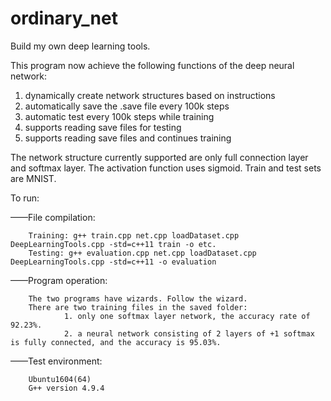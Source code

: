 # ordinary_net
Build my own deep learning tools.

This program now achieve the following functions of the deep neural network:
1. dynamically create network structures based on instructions
2. automatically save the .save file every 100k steps
3. automatic test every 100k steps while training
4. supports reading save files for testing
5. supports reading save files and continues training

The network structure currently supported are only full connection layer and softmax layer.
The activation function uses sigmoid.
Train and test sets are MNIST.

To run:

——File compilation:

		Training: g++ train.cpp net.cpp loadDataset.cpp DeepLearningTools.cpp -std=c++11 train -o etc.
		Testing: g++ evaluation.cpp net.cpp loadDataset.cpp DeepLearningTools.cpp -std=c++11 -o evaluation
		
——Program operation:

		The two programs have wizards. Follow the wizard.
		There are two training files in the saved folder:
				1. only one softmax layer network, the accuracy rate of 92.23%.
				2. a neural network consisting of 2 layers of +1 softmax is fully connected, and the accuracy is 95.03%.
				
——Test environment:

		Ubuntu1604(64)
		G++ version 4.9.4

